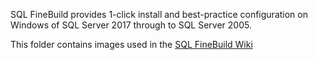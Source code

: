 SQL FineBuild provides 1-click install and best-practice configuration on Windows of SQL Server 2017 through to SQL Server 2005.

This folder contains images used in the [SQL FineBuild Wiki](https://github.com/SQL-FineBuild/Common/wiki)
